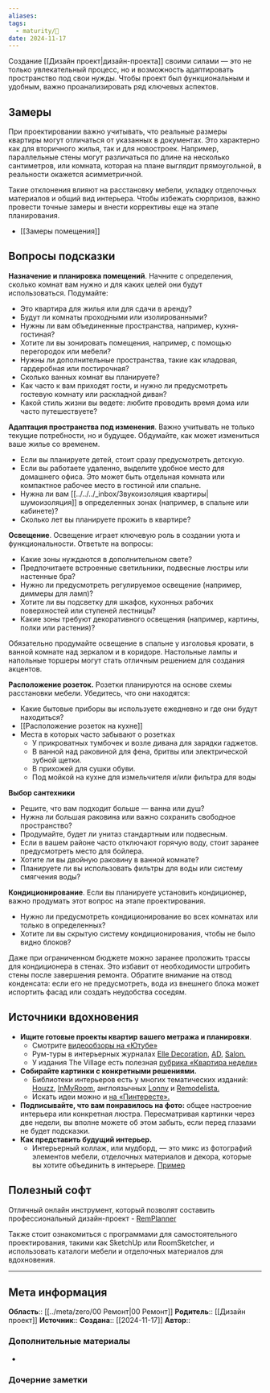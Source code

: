 ```yaml
---
aliases: 
tags:
  - maturity/🌱
date: 2024-11-17
---
```

Создание [[Дизайн проект|дизайн-проекта]] своими силами — это не только увлекательный процесс, но и возможность адаптировать пространство под свои нужды. Чтобы проект был функциональным и удобным, важно проанализировать ряд ключевых аспектов.

## Замеры
При проектировании важно учитывать, что реальные размеры квартиры могут отличаться от указанных в документах. Это характерно как для вторичного жилья, так и для новостроек. Например, параллельные стены могут различаться по длине на несколько сантиметров, или комната, которая на плане выглядит прямоугольной, в реальности окажется асимметричной.

Такие отклонения влияют на расстановку мебели, укладку отделочных материалов и общий вид интерьера. Чтобы избежать сюрпризов, важно провести точные замеры и внести коррективы еще на этапе планирования.

- [[Замеры помещения]]
## Вопросы подсказки

**Назначение и планировка помещений**. Начните с определения, сколько комнат вам нужно и для каких целей они будут использоваться. Подумайте:
- Это квартира для жилья или для сдачи в аренду?
- Будут ли комнаты проходными или изолированными?
- Нужны ли вам объединенные пространства, например, кухня-гостиная?
- Хотите ли вы зонировать помещения, например, с помощью перегородок или мебели?
- Нужны ли дополнительные пространства, такие как кладовая, гардеробная или постирочная?
- Сколько ванных комнат вы планируете?
- Как часто к вам приходят гости, и нужно ли предусмотреть гостевую комнату или раскладной диван?
- Какой стиль жизни вы ведете: любите проводить время дома или часто путешествуете?

**Адаптация пространства под изменения**. Важно учитывать не только текущие потребности, но и будущее. Обдумайте, как может измениться ваше жилье со временем.

- Если вы планируете детей, стоит сразу предусмотреть детскую.
- Если вы работаете удаленно, выделите удобное место для домашнего офиса. Это может быть отдельная комната или компактное рабочее место в гостиной или спальне.
- Нужна ли вам [[../../../_inbox/Звукоизоляция квартиры|шумоизоляция]] в определенных зонах (например, в спальне или кабинете)?
- Сколько лет вы планируете прожить в квартире?

**Освещение**. Освещение играет ключевую роль в создании уюта и функциональности. Ответьте на вопросы:
- Какие зоны нуждаются в дополнительном свете?
- Предпочитаете встроенные светильники, подвесные люстры или настенные бра?
- Нужно ли предусмотреть регулируемое освещение (например, диммеры для ламп)?
- Хотите ли вы подсветку для шкафов, кухонных рабочих поверхностей или ступеней лестницы?
- Какие зоны требуют декоративного освещения (например, картины, полки или растения)?

Обязательно продумайте освещение в спальне у изголовья кровати, в ванной комнате над зеркалом и в коридоре. Настольные лампы и напольные торшеры могут стать отличным решением для создания акцентов.

**Расположение розеток.** Розетки планируются на основе схемы расстановки мебели. Убедитесь, что они находятся:
- Какие бытовые приборы вы используете ежедневно и где они будут находиться?
- [[Расположение розеток на кухне]]
- Места в которых часто забывают о розетках
	- У прикроватных тумбочек и возле дивана для зарядки гаджетов.
	- В ванной над раковиной для фена, бритвы или электрической зубной щетки.
	- В прихожей для сушки обуви.
	- Под мойкой на кухне для измельчителя и/или фильтра для воды

**Выбор сантехники**
- Решите, что вам подходит больше — ванна или душ? 
- Нужна ли большая раковина или важно сохранить свободное пространство? 
- Продумайте, будет ли унитаз стандартным или подвесным.
- Если в вашем районе часто отключают горячую воду, стоит заранее предусмотреть место для бойлера.
- Хотите ли вы двойную раковину в ванной комнате?
- Планируете ли вы использовать фильтры для воды или систему смягчения воды?

**Кондиционирование**. Если вы планируете установить кондиционер, важно продумать этот вопрос на этапе проектирования. 

- Нужно ли предусмотреть кондиционирование во всех комнатах или только в определенных?
- Хотите ли вы скрытую систему кондиционирования, чтобы не было видно блоков?

Даже при ограниченном бюджете можно заранее проложить трассы для кондиционера в стенах. Это избавит от необходимости штробить стены после завершения ремонта. Обратите внимание на отвод конденсата: если его не предусмотреть, вода из внешнего блока может испортить фасад или создать неудобства соседям.
## Источники вдохновения
- **Ищите готовые проекты квартир вашего метража и планировки**.
	- Смотрите [видеообзоры на «Ютубе»](https://www.youtube.com/results?search_query=%D1%80%D1%83%D0%BC%D1%82%D1%83%D1%80)
	- Рум-туры в интерьерных журналах [Elle Decoration](https://www.elledecoration.ru/), [AD](https://www.admagazine.ru/), [Salon.](https://salon.ru/)
	- У издания The Village есть полезная [рубрика «Квартира недели»](https://www.the-village.ru/tag/apartments)
- **Собирайте картинки с конкретными решениями.** 
	- Библиотеки интерьеров есть у многих тематических изданий: [Houzz](https://www.houzz.ru/foto/foto-interyery-i-eksteryery-phbr0-bp~), [InMyRoom](https://www.inmyroom.ru/photos), англоязычных [Lonny](https://www.lonny.com/pictures) и [Remodelista.](https://www.remodelista.com/tag/steal-this-look/)
	- Искать идеи можно и [на «Пинтересте».](https://www.pinterest.ru/)
- **Подписывайте, что вам понравилось на фото:** общее настроение интерьера или конкретная люстра. Пересматривая картинки через две недели, вы вполне можете об этом забыть, если перед глазами не будет подсказки.
- **Как представить будущий интерьер.**
	- Интерьерный коллаж, или мудборд, — это микс из фотографий элементов мебели, отделочных материалов и декора, которые вы хотите объединить в интерьере. [Пример](../meta/files/images/Pasted%20image%2020240401205236.png)
## Полезный софт
Отличный онлайн инструмент, который позволят составить профессиональный дизайн-проект - [RemPlanner](https://remplanner.ru/planner/)

Также стоит ознакомиться с программами для самостоятельного проектирования, такими как SketchUp или RoomSketcher, и использовать каталоги мебели и отделочных материалов для вдохновения.



***
## Мета информация
**Область**:: [[../meta/zero/00 Ремонт|00 Ремонт]]
**Родитель**:: [[Дизайн проект]]
**Источник**:: 
**Создана**:: [[2024-11-17]]
**Автор**:: 
### Дополнительные материалы
- 

### Дочерние заметки
<!-- QueryToSerialize: LIST FROM [[]] WHERE contains(Родитель, this.file.link) or contains(parents, this.file.link) -->